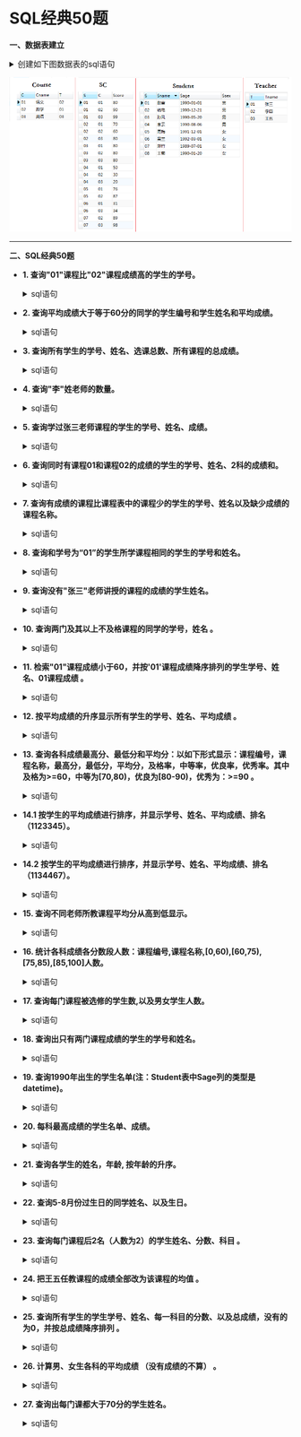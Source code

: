 # SQL经典50题

**一、数据表建立**
    <details>
      <summary>创建如下图数据表的sql语句</summary>

    --创建学生信息表
    CREATE TABLE Student(S varchar(10),Sname varchar(10),Sage datetime,Ssex nvarchar(10));
    --创建课程表
    CREATE TABLE Course(C varchar(10),Cname varchar(10),T varchar(10));
    --创建老师表
    CREATE TABLE Teacher(T varchar(10),Tname varchar(10));
    --创建成绩表
    CREATE TABLE SC(S varchar(10),C varchar(10),Score decimal(18,1));
    
    --添加学生
    INSERT INTO Student VALUES('01' , '赵雷' , '1990-01-01' , '男');
    INSERT INTO Student VALUES('02' , '钱电' , '1990-12-21' , '男');
    INSERT INTO Student VALUES('03' , '孙风' , '1990-05-20' , '男');
    INSERT INTO Student VALUES('04' , '李云' , '1990-08-06' , '男');
    INSERT INTO Student VALUES('05' , '周梅' , '1991-12-01' , '女');
    INSERT INTO Student VALUES('06' , '吴兰' , '1992-03-01' , '女');
    INSERT INTO Student VALUES('07' , '郑竹' , '1989-07-01' , '女');
    INSERT INTO Student VALUES('08' , '王菊' , '1990-01-20' , '女');
    --添加课程
    INSERT INTO Course VALUES('01' , '语文' , '02');
    INSERT INTO Course VALUES('02' , '数学' , '01');
    INSERT INTO Course VALUES('03' , '英语' , '03');
    --添加老师信息
    INSERT INTO Teacher VALUES('01' , '张三');
    INSERT INTO Teacher VALUES('02' , '李四');
    INSERT INTO Teacher VALUES('03' , '王五');
    --添加成绩
    INSERT INTO SC VALUES('01' , '01' , 80);
    INSERT INTO SC VALUES('01' , '02' , 90);
    INSERT INTO SC VALUES('01' , '03' , 99);
    INSERT INTO SC VALUES('02' , '01' , 70);
    INSERT INTO SC VALUES('02' , '02' , 60);
    INSERT INTO SC VALUES('02' , '03' , 80);
    INSERT INTO SC VALUES('03' , '01' , 80);
    INSERT INTO SC VALUES('03' , '02' , 80);
    INSERT INTO SC VALUES('03' , '03' , 80);
    INSERT INTO SC VALUES('04' , '01' , 50);
    INSERT INTO SC VALUES('04' , '02' , 30);
    INSERT INTO SC VALUES('04' , '03' , 20);
    INSERT INTO SC VALUES('05' , '01' , 76);
    INSERT INTO SC VALUES('05' , '02' , 87);
    INSERT INTO SC VALUES('06' , '01' , 31);
    INSERT INTO SC VALUES('06' , '03' , 34);
    INSERT INTO SC VALUES('07' , '02' , 89);
    INSERT INTO SC VALUES('07' , '03' , 98);
</details>

   ![image](https://github.com/Anfany/Study-Tips-for-Other-Language/blob/master/SQL/sql_50.png)

---

**二、SQL经典50题**

   + **1. 查询"01"课程比"02"课程成绩高的学生的学号。**
     <details>
       <summary>sql语句</summary>
     
         --查询"01"课程比"02"课程成绩高的学生的学号

         SELECT a.S 学号
         FROM
            (SELECT SC.S, SC.Score FROM SC WHERE SC.C = '01') a, --查询有01课程成绩的学生的学号和对应的成绩
            (SELECT SC.S, SC.Score FROM SC WHERE SC.C = '02') b  --查询有02课程成绩的学生的学号和对应的成绩
         WHERE a.S = b.S AND a.Score > b.Score --学号相同，成绩对比
   </details>
      
   + **2. 查询平均成绩大于等于60分的同学的学生编号和学生姓名和平均成绩。**
     <details>
       <summary>sql语句</summary>
     
          --查询平均成绩不低于60分的同学的学生编号和学生姓名和平均成绩

          SELECT b.S 学号, a.Sname 姓名, b.avgnum 平均成绩
          FROM
              (SELECT d.S, round(avg(d.Score), 1) avgnum 
              FROM SC d 
              GROUP BY d.s 
              HAVING avgnum >= 60) b, Student a --选择平均成绩不低于60分的学生的学号，以及平均成绩
          where b.S = a.S    
  </details>     
   
   + **3. 查询所有学生的学号、姓名、选课总数、所有课程的总成绩。**
       <details>
          <summary>sql语句</summary>
     
          --查询所有学生的学号、姓名、选课总数、所有课程的总成绩

          SELECT b.S 学号, d.Sname 姓名, b.zongshu 选课总数, b.chengji 总成绩
          FROM
              (SELECT a.S, count(*) zongshu, sum(a.Score) chengji
               FROM SC a 
               GROUP BY a.S) b, Student d  --和题2相似
          WHERE b.S = d.S   
   </details>   
      
   + **4. 查询"李"姓老师的数量。**
    <details>
          <summary>sql语句</summary>
     
          --查询李姓老师的数量

          SELECT count(*) 数量
          FROM Teacher t
          WHERE t.Tname LIKE '李%' -- like的用法
	  
	  
   </details>   
            
   + **5. 查询学过张三老师课程的学生的学号、姓名、成绩。**
    <details>
          <summary>sql语句</summary>
     
          --查询学过张三老师课程的学生的学号、姓名、成绩

          --通过表Teacher获得"张三"老师的编号
          --结合表Course获得对应的课程号
          --结合表SC获得学生的学号，成绩
          --根据表Student获得结果
          SELECT d.S 学号, f.Sname 姓名, d.Score 成绩
          FROM
             (SELECT s.S, h.Tname, s.Score 
             FROM
             SC s
             LEFT JOIN
                   (SELECT c.C, t.Tname 
                   FROM Course c
                   LEFT JOIN Teacher t
                  ON c.T = t.T) h
             ON s.C = h.C 
             WHERE h.Tname = '张三') d,
             Student f
         WHERE d.S = f.S

   </details>       
     
   + **6. 查询同时有课程01和课程02的成绩的学生的学号、姓名、2科的成绩和。**
    <details>
          <summary>sql语句</summary>
     
          --查询同时有课程01和课程02的成绩的学生的学号、姓名、2科的成绩和

          --获得课程编号01的学号、成绩
          --获得课程编号02的学号、成绩
          --union all表 
          --选择恰好有2条记录的,得到结果

          SELECT d.S 学号, t.Sname 姓名, d.he 成绩和
          FROM
             (SELECT f.S, sum(f.Score) he, count(f.S) cc
             FROM
                 (SELECT s.S, s.Score
                 FROM SC s
                 WHERE s.C = '01'
                 UNION All
                 SELECT s.S, s.Score
                 FROM SC s
                 WHERE s.C = '02') f
            GROUP BY f.S 
            HAVING cc = 2) d,
            Student t
         WHERE d.S = t.S
	 
	 
   </details>       
      
          
   + **7. 查询有成绩的课程比课程表中的课程少的学生的学号、姓名以及缺少成绩的课程名称。**
    <details>
          <summary>sql语句</summary>
     
           ----查询有成绩的课程比课程表中的课程少的学生的学号、姓名

           SELECT c.S 学号, t.Sname 姓名
           FROM
               (SELECT s.S, COUNT(*) shu 
               FROM SC s
               GROUP BY s.S) c, 
		       Student t
           WHERE shu < (SELECT COUNT(*) FROM Course) and c.S = t.S 

   </details>  

   + **8. 查询和学号为“01”的学生所学课程相同的学生的学号和姓名。**
    <details>
          <summary>sql语句</summary>
     
           --查询和学号为“01”的学生所学课程相同的学生的学号和姓名
 
           --首先查询和学生01的选的课程总数是一样的学生
           --然后查询每个学生选的课程在01所选的课程中的总数
           --上面两个数相等的学生选的课就是和01一样的

           SELECT kk.S 学号, t.Sname 姓名
           FROM
              (SELECT gg.S
               FROM 
                   (SELECT s.S, COUNT(*) shu
                    FROM SC s
                    GROUP BY s.S 
                    HAVING shu = (SELECT COUNT(*)
                                  FROM SC
                                  WHERE SC.S = '01')) gg,
						 
                   (SELECT e.S, COUNT(e.S) liang
                    FROM
                        (SELECT d.S
                         FROM SC d
                         WHERE d.C in (SELECT SC.C
                                       FROM SC
                                       WHERE SC.S = '01')) e
                                       GROUP BY e.S) hh
               WHERE gg.S = hh.S AND gg.S <> '01'AND gg.shu = hh.liang) kk,
               Student t
           WHERE kk.S = t.S

   </details>  
   
   + **9. 查询没有"张三"老师讲授的课程的成绩的学生姓名。**
    <details>
          <summary>sql语句</summary>
     
           --查询没学过"张三"老师讲授的任一门课程的学生姓名

           --首先找到张三老师的课程编号
           --查询成绩中没有这个课程编号的学生

           SELECT stu.Sname 姓名
           FROM Student stu
           WHERE stu.S IN 
		   (SELECT DISTINCT d.S
		   FROM Student d
		   WHERE d.S NOT IN
		            (SELECT k.S 
			    FROM SC k
			    WHERE k.C IN
				(SELECT s.C 
                                FROM Course s, Teacher t
                                WHERE s.T = t.T and t.Tname = '张三')))

   </details> 
  
   + **10. 查询两门及其以上不及格课程的同学的学号，姓名 。**
    <details>
          <summary>sql语句</summary>
     
           --查询两门及其以上不及格课程的同学的学号，姓名

           SELECT f.S 学号, f.Sname 姓名
           FROM Student f 
           WHERE f.S in 
                    (SELECT s.S 学号
                     FROM 
                         (SELECT c.S, c.score
	                 FROM SC c
		         WHERE c.score < 60) s 
                     GROUP BY s.S
                    HAVING COUNT(s.S) >=  2)

   </details>   
 
   + **11. 检索"01"课程成绩小于60，并按'01'课程成绩降序排列的学生学号、姓名、01课程成绩 。**
    <details>
           <summary>sql语句</summary>
	
              --检索"01"课程成绩小于60，并按'01'课程成绩降序排列的学生学号、姓名、01课程成
	      
              SELECT s.S 学号, t.Sname 姓名, s.score  '01成绩'
              FROM SC s, Student t
              WHERE s.C = '01' AND s.score < 60 AND s.S = t.S
              ORDER BY s.score DESC
	  
   </details>   
   
   + **12. 按平均成绩的升序显示所有学生的学号、姓名、平均成绩 。**
    <details>
           <summary>sql语句</summary>
	
               --按平均成绩的升序显示所有学生的学号、姓名、平均成绩

               SELECT d.S 学号, t.Sname 姓名, d.jun 平均成绩
               FROM
                  (SELECT s.S, ROUND(AVG(s.score),1) jun
                  FROM SC s
                  GROUP BY s.S) d,
                  Student t
               WHERE d.S = t.S
               ORDER BY d.jun ASC 
	  
   </details>     
   
   + **13. 查询各科成绩最高分、最低分和平均分：以如下形式显示：课程编号，课程名称，最高分，最低分，平均分，及格率，中等率，优良率，优秀率。其中及格为>=60，中等为[70,80)，优良为[80-90)，优秀为：>=90 。**
    <details>
           <summary>sql语句</summary>
	
               --查询各科成绩最高分、最低分和平均分：以如下形式显示：课程编号，课程名称，最高分，最低分，平均分，及格率，中等率，优良率，优秀率。其中及格为>=60，中等为[70,80)，优良为[80-90)，优秀为：>=90


               --课程表和成绩表连接
               --计算

              SELECT d.C 课程编号, d.Cname 课程名称, MAX(d.score) 最高分, MIN(d.score) 最低分, ROUND(AVG(d.score),1) 平均分,              ROUND(SUM(CASE WHEN d.score >=60 THEN 1.0 ELSE 0.0 END) / SUM(CASE WHEN d.score >=0.0 THEN 1.0 ELSE 0.0 END), 2) 及格率,  ROUND(SUM(CASE WHEN d.score >=70 AND d.score<80 THEN 1.0 ELSE 0.0 END) / SUM(CASE WHEN d.score >=0.0 THEN 1.0 ELSE 0.0 END), 2) 中等率, ROUND(SUM(CASE WHEN d.score >=80 AND d.score <90 THEN 1.0 ELSE 0.0 END) / SUM(CASE WHEN d.score >=0.0 THEN 1.0 ELSE 0.0 END), 2) 优良率,ROUND(SUM(CASE WHEN d.score >=90 THEN 1.0 ELSE 0.0 END) / SUM(CASE WHEN d.score >=0.0 THEN 1.0 ELSE 0.0 END), 2) 优秀率
               FROM
               (SELECT s.C, s.score, c.Cname
               FROM SC s
               LEFT JOIN Course c
               ON  s.C = c.C) d
               GROUP BY d.C
	  
   </details>   
 
   + **14.1 按学生的平均成绩进行排序，并显示学号、姓名、平均成绩、排名（1123345）。**
    <details>
           <summary>sql语句</summary>
	
           --按学生的平均成绩进行排序，并显示学号、姓名、平均成绩、排名（1123345）
           SELECT t2.S 学生学号, t2.平均成绩, 1 + (SELECT COUNT(DISTINCT 平均成绩) 
                                                 FROM 
                                                    (SELECT s.S, ROUND(AVG(s.score), 1) 平均成绩 
                                                     FROM SC s
                                                     GROUP BY s.S) t1 
                                                 WHERE 平均成绩>t2.平均成绩)  名次 
                            
           FROM 
              (SELECT c.S, round(avg(score), 1) 平均成绩 
               FROM SC c 
               GROUP BY c.S) t2
           ORDER BY t2.平均成绩 DESC
	   
   </details> 
   
  + **14.2 按学生的平均成绩进行排序，并显示学号、姓名、平均成绩、排名（1134467）。**
  
    <details> 
        <summary>sql语句</summary>
	
        --按学生的平均成绩进行排序，并显示学号、姓名、平均成绩、排名（1134467）

        --首先计算每个人的平均成绩
        --计算每个人的平均成绩大于其他人的个数，需要添加上平均成绩最低的人
        --总分数减去这个数就是名次
							 
        SELECT re.学号, re.平均成绩, tt.Sname, re.名次
        FROM
            (SELECT ty.学号, ty.平均成绩, MIN(ty.名次) 名次
             FROM
                 (SELECT tu.S 学号, tu.fen 平均成绩, (SELECT COUNT(*) FROM (SELECT DISTINCT(SC.S) FROM SC GROUP BY SC.S))- tu.jishu 名次
                  FROM
                      (SELECT *
                       FROM
                           (SELECT h.S, h.fen, COUNT(h.S) jishu
                           FROM
                              (SELECT r.S, r.fen
                               FROM
                                  (SELECT s.S, ROUND(AVG(s.score), 1) fen
                                   FROM SC s
                                   GROUP BY s.S) r, 
				   
                                  (SELECT s.S, ROUND(AVG(s.score), 1) shu
                                  FROM SC s
                                  GROUP BY s.S) rr
                           WHERE r.S <> rr.S AND r.fen >= rr.shu) h
                           GROUP BY h.S)
			   
                      UNION ALL
		      
                          SELECT fu.S, fu.fen, ROUND(ROUND(fu.fen,0) - ROUND(fu.fen,0),0) jishu
                          FROM 
                              (SELECT s.S, ROUND(AVG(s.score), 1) fen
                              FROM SC s
                              GROUP BY s.S) fu
                              WHERE fu.fen = (SELECT MIN(yu.shu) 
                                              FROM 
					         (SELECT s.S, ROUND(AVG(s.score), 1) shu FROM SC s GROUP BY s.S) yu)) tu	
            ) ty
						GROUP BY ty.学号) re,
						Student tt
						
         WHERE tt.S = re.学号 
         ORDER BY re.名次
						
	
    </details> 
   
 + **15. 查询不同老师所教课程平均分从高到低显示。**
    <details>
          <summary>sql语句</summary>
     
           --查询不同老师所教不同课程平均分从高到低显示 				

           -- Course、Teacher、SC三表连接
           SELECT gu.任课教师, gu.科目, ROUND(AVG(gu.分数), 1) 平均分
           FROM
              (SELECT s.S 学号, c.C 课程号, t.Tname 任课教师, s.Score 分数, c.Cname 科目
               FROM SC s
                     LEFT JOIN 
               Course c on s.C = c.C
               LEFT JOIN
               Teacher t ON c.T = t.T) gu
          GROUP BY gu.任课教师
          ORDER BY ROUND(AVG(gu.分数)) DESC

   </details>  
   
  + **16. 统计各科成绩各分数段人数：课程编号,课程名称,[0,60),[60,75),[75,85),[85,100]人数。**
    <details>
          <summary>sql语句</summary>
     
           --统计各科成绩各分数段人数：课程编号,课程名称,[0,60),[60,75),[75,85),[85,100]人数
           --Course、SC连接
				
           SELECT hu.C, hu.Cname, 
	                SUM(CASE WHEN hu.Score < 60 THEN 1 ELSE 0 END)  '[0-60)', 
                        SUM(CASE WHEN hu.Score >= 60 AND hu.Score < 75 THEN 1 ELSE 0 END)  '[60,75)',
			SUM(CASE WHEN hu.Score >= 75 AND hu.Score < 85  THEN 1 ELSE 0 END)  '[75,85)',
			SUM(CASE WHEN hu.Score >= 85 AND hu.Score <= 100 THEN 1 ELSE 0 END)  '[85,100]'
         FROM
             (SELECT s.S, c.C, s.Score, c.Cname
             FROM SC s
                 LEFT JOIN
           Course c ON c.C = s.C) hu
        GROUP BY hu.C
   </details>   
   
  + **17. 查询每门课程被选修的学生数,以及男女学生人数。**
    <details>
          <summary>sql语句</summary>
     
           --查询每门课程被选修的学生数,以及男女学生人数

           --Course、SC、Student连接
		
           SELECT hu.C 课程编号, hu.Cname 科目, COUNT(hu.C) 选课人数, 
                          SUM(CASE WHEN hu.Ssex = '男' THEN 1 ELSE 0 END) 男,
			  SUM(CASE WHEN hu.Ssex = '女' THEN 1 ELSE 0 END) 女		 
           FROM
              (SELECT c.C, c.Cname, t.Ssex
               FROM SC s
                  LEFT JOIN Course c ON c.C = s.C
                  LEFT JOIN Student t ON s.S = t.S) hu
           GROUP BY hu.C
   </details>      
   
  + **18. 查询出只有两门课程成绩的学生的学号和姓名。**
    <details>
          <summary>sql语句</summary>
     
           --查询出只有两门课程成绩的学生的学号和姓名 

           SELECT hu.S 学号, t.Sname 姓名
           FROM
              (SELECT s.S, COUNT(s.S) shu
               FROM SC s
               GROUP BY s.S
               HAVING shu = 2) hu,
              Student t
           WHERE hu.S = t.S
   </details>    
   
  + **19. 查询1990年出生的学生名单(注：Student表中Sage列的类型是datetime)。**
    <details>
          <summary>sql语句</summary>
     
           --查询1990年出生的学生名单(注：Student表中Sage列的类型是datetime) 

           SELECT t.Sname, t.Sage
           FROM Student t
           WHERE STRFTIME('%Y', t.Sage) = '1990'
   </details>    
   
 + **20. 每科最高成绩的学生名单、成绩。**
    <details>
          <summary>sql语句</summary>
     
           --每科最高成绩的学生名单、成绩

            --首选选择满足条件的成绩
            --在选择满足条件的姓名
            --结合2者

           SELECT hu.Cname 科目, hu.Sname 姓名, hu.Score 最高分
           FROM
              (SELECT Course.Cname, Student.Sname, SC.Score
              FROM  SC
                     LEFT JOIN Course on SC.C = Course.C
                     LEFT JOIN Student on SC.S = Student.S) hu,
              (SELECT hu.Cname, MAX(hu.Score) hh
               FROM 
		   (SELECT Course.Cname, Student.Sname, SC.Score
                    FROM SC
                            LEFT JOIN Course on SC.C = Course.C
                             LEFT JOIN Student on SC.S = Student.S) hu
              GROUP BY hu.Cname) gu
          WHERE hu.Cname = gu.Cname AND hu.Score = gu.hh ORDER BY hu.Cname DESC
   </details>  
   
 + **21. 查询各学生的姓名，年龄, 按年龄的升序。**
    <details>
          <summary>sql语句</summary>
     
           -- 查询各学生的姓名，年龄, 按年龄的升序
           SELECT Student.Sname 姓名, STRFTIME('%Y', 'now') - strftime('%Y', Student.Sage) age
           FROM Student
           ORDER BY age ASC
   </details>     
   
  + **22. 查询5-8月份过生日的同学姓名、以及生日。**
    <details>
          <summary>sql语句</summary>
     
           -- 查询5-8月份过生日的同学姓名、以及生日

           SELECT Student.Sname 姓名, Student.Sage 月份,  STRFTIME('%m-%d', Student.Sage) 生日
           FROM Student
           WHERE STRFTIME('%m', Student.Sage) BETWEEN '05' AND '08'
   </details>   
   
  + **23. 查询每门课程后2名（人数为2）的学生姓名、分数、科目 。**
    <details>
          <summary>sql语句</summary>
     
           --Course、Student、SC结合
           -- 同一科目的课程分数 大于其他分数的数要小于2

           SELECT hu.Cname 科目, hu.Sname, hu.Score
           FROM
               (SELECT Course.Cname, Student.Sname, SC.Score, SC.C
                FROM Course 
                     LEFT JOIN SC ON Course.C = SC.C
                     LEFT JOIN Student ON Student.S = SC.S) hu
           WHERE (SELECT COUNT(SC.S) FROM SC WHERE hu.Score > SC.Score AND hu.C = SC.C) < 2
   </details>    
   
  + **24. 把王五任教课程的成绩全部改为该课程的均值 。**
    <details>
          <summary>sql语句</summary>
     
           -- 把王五任教课程的成绩全部改为该课程的均值
           UPDATE SC
                 SET Score = (SELECT AVG(hu.Score)
                             FROM
                                (SELECT Teacher.Tname, SC.Score
                                FROM Teacher
                                        LEFT JOIN Course ON Teacher.T = Course.T
                                        LEFT JOIN SC ON SC.C = Course.C) hu
                                         WHERE hu.Tname = '王五')			 
	    WHERE SC.C IN (SELECT DISTINCT hu.C
                           FROM
                               (SELECT Teacher.Tname, SC.Score, Course.C
                                FROM Teacher
                                     LEFT JOIN Course ON Teacher.T = Course.T
                                     LEFT JOIN SC ON SC.C = Course.C) hu
                                     WHERE hu.Tname = '王五')
   </details>   
   
   
  + **25. 查询所有学生的学生学号、姓名、每一科目的分数、以及总成绩，没有的为0，并按总成绩降序排列 。**
    <details>
          <summary>sql语句</summary>
     
           -- 查询所有学生的学生学号、姓名、每一科目的分数、以及总成绩，没有的为0，并按总成绩降序排列
           --SC、Student、Course结合
           SELECT hu.Sname 姓名, 
			SUM(CASE WHEN hu.Cname = '语文' THEN  hu.Score ELSE NULL END) 语文,
			SUM(CASE WHEN  hu.Cname = '数学' THEN  hu.Score ELSE NULL END) 数学,
			SUM(CASE WHEN  hu.Cname = '英语' THEN  hu.Score ELSE NULL END) 英语,
			SUM(CASE WHEN  1=1 THEN  hu.Score ELSE NULL END) 总成绩
           FROM
              (SELECT Student.Sname, Course.Cname, SC.Score, SC.S
               FROM Student 
		        LEFT JOIN SC ON SC.S = Student.S
		        LEFT JOIN Course ON SC.C = Course.C) hu
         GROUP BY hu.Sname
         ORDER BY 总成绩 DESC
   </details>    
   
  + **26. 计算男、女生各科的平均成绩 （没有成绩的不算） 。**
    <details>
          <summary>sql语句</summary>
     
           -- 计算男、女生各科的平均成绩 （没有成绩的不算）

           --Student、SC、Course结合

           SELECT hu.Ssex 性别,
                          ROUND(SUM(CASE WHEN hu.Cname = '语文' THEN hu.Score ELSE 0 END) / SUM(CASE WHEN hu.Cname = '语文' THEN 1 ELSE 0 END)) 语文平均分,
		          ROUND(SUM(CASE WHEN hu.Cname = '数学' THEN hu.Score ELSE 0 END) / SUM(CASE WHEN hu.Cname = '语文' THEN 1 ELSE 0 END)) 数学平均分,
		          ROUND(SUM(CASE WHEN hu.Cname = '英语' THEN hu.Score ELSE 0 END) /SUM(CASE WHEN hu.Cname = '语文' THEN 1 ELSE 0 END)) 英语平均分
		
          FROM
              (SELECT Course.Cname, SC.Score, Student.Ssex, Course.C
              FROM Course 
                       LEFT JOIN SC ON Course.C = SC.C
                       LEFT JOIN Student ON SC.S = Student.S) hu		
         GROUP BY hu.Ssex
   </details>   
   
 + **27. 查询出每门课都大于70分的学生姓名。**
    <details>
          <summary>sql语句</summary>
     
           --查询出每门课都大于70分的学生姓名
           --Course、SC、Student结合
           SELECT hu.Sname 姓名
           FROM
              (SELECT Course.Cname, SC.score, Student.Sname
                FROM SC  
                LEFT JOIN Course ON SC.C = Course.C
                LEFT JOIN Student ON Student.S = SC.S) hu
           GROUP BY hu.Sname
           HAVING MIN(hu.score) > 70
   </details>    
